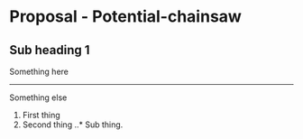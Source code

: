 # Proposal - Potential-chainsaw

## Sub heading 1

Something here

---

Something else

1. First thing
2. Second thing
..* Sub thing.

